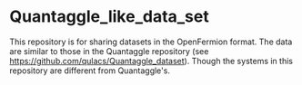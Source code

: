 # Quantaggle_like_data_set
This repository is for sharing datasets in the OpenFermion format. The data are similar to those in the Quantaggle repository (see https://github.com/qulacs/Quantaggle_dataset). Though the systems in this repository are different from Quantaggle's.
